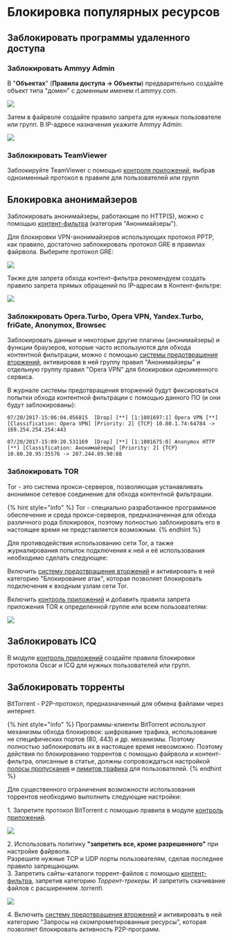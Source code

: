 # Блокировка популярных ресурсов

## Заблокировать программы удаленного доступа

### Заблокировать Ammyy Admin

В "**Объектах**" (**Правила доступа -> Объекты**) предварительно создайте объект типа "домен" с доменным именем rl.ammyy.com.

![](../.gitbook/assets/11239471.jpg)

Затем в файрволе создайте правило запрета для нужных пользователе или групп. В IP-адресе назначения укажите Ammyy Admin:

![](../.gitbook/assets/11239472.jpg)

### Заблокировать TeamViewer

Заблокируйте TeamViewer с помощью [контроля приложений](../access-rules/application-control/), выбрав одноименный протокол в правиле для пользователей или групп

## Блокировка анонимайзеров

Заблокировать анонимайзеры, работающие по HTTP(S), можно с помощью [контент-фильтра](../access-rules/content-filter/) (категория "Анонимайзеры").

Для блокировки VPN-анонимайзеров использующих протокол PPTP, как правило, достаточно заблокировать протокол GRE в правилах файрвола. Выберите протокол GRE:

![](../.gitbook/assets/11239474.jpg)

Также для запрета обхода контент-фильтра рекомендуем создать правило запрета прямых обращений по IP-адресам в Контент-фильтре:

![](<../.gitbook/assets/7110677 (1).jpg>)

### Заблокировать Opera.Turbo, Opera VPN, Yandex.Turbo, friGate, Anonymox, Browsec

Заблокировать данные и некоторые другие плагины (анонимайзеры) и функции браузеров, которые часто используются для обхода контентной фильтрации, можно с помощью [системы предотвращения вторжений](../access-rules/ips.md), активировав в ней группу правил "Анонимайзеры" и отдельную группу правил "Opera VPN" для блокировки одноименного сервиса.

В журнале системы предотвращения вторжений будут фиксироваться попытки обхода контентной фильтрации с помощью данного ПО (и они будут заблокированы):

```
07/20/2017-15:06:04.056815  [Drop] [**] [1:1001697:1] Opera VPN [**] [Classification: Opera VPN] [Priority: 2] {TCP} 10.80.1.74:64784 -> 169.254.254.254:443

07/20/2017-15:09:20.531169  [Drop] [**] [1:1001675:0] Anonymox HTTP [**] [Classification: Анонимайзеры] [Priority: 2] {TCP} 10.80.20.95:35576 -> 207.244.89.90:88
```

### Заблокировать TOR

Tor - это система прокси-серверов, позволяющая устанавливать анонимное сетевое соединение для обхода контентной фильтрации.

{% hint style="info" %}
Tor - специально разработанное программное обеспечение и среда прокси-серверов, предназначенная для обхода различного рода блокировок, поэтому полностью заблокировать его в настоящее время не представляется возможным.
{% endhint %}

Для противодействия использованию сети Tor, а также журналирования попыток подключения к ней и её использования необходимо сделать следующее:

Включить [систему предотвращения вторжений](../access-rules/ips.md) и активировать в ней категорию "Блокирование атак", которая позволяет блокировать подключения к входным узлам сети Tor.

Включить [контроль приложений](../access-rules/application-control/) и добавить правила запрета приложения TOR к определенной группе или всем пользователям:

![](../.gitbook/assets/4982977.jpg)

## Заблокировать ICQ

В модуле [контроль приложений](../access-rules/application-control/) создайте правила блокировки протокола Oscar и ICQ для нужных пользователей или групп.

## Заблокировать торренты

BitTorrent - P2P-протокол, предназначенный для обмена файлами через интернет.

{% hint style="info" %}
Программы-клиенты BitTorrent используют механизмы обхода блокировок: шифрование трафика, использование не специфических портов (80, 443) и др. механизмы. Поэтому полностью заблокировать их в настоящее время невозможно. Поэтому действия по блокированию торрентов с помощью файрвола и контент-фильтра, описанные в статье, должны сопровождаться настройкой [полосы пропускания](../access-rules/shaper.md) и [лимитов трафика](../services/internet-profiles.md) для пользователей.
{% endhint %}

Для существенного ограничения возможности использования торрентов необходимо выполнить следующие настройки:

1\. Запретите протокол BitTorrent с помощью правила в модуле [контроль](../access-rules/application-control/) [приложений](../access-rules/application-control/).

![](../.gitbook/assets/7110734.jpg)

2\. Использовать политику **"запретить все, кроме разрешенного"** при настройке файрвола.\
Разрешите нужные TCP и UDP порты пользователям, сделав последнее правило запрещающим.\
3\. Запретить сайты-каталоги торрент-файлов с помощью [контент-фильтра](../access-rules/content-filter/), запретив категорию _Торрент-трекеры_. И запретить скачивание файлов с расширением .torrent\


![](../.gitbook/assets/4982978.jpg)

4\. Включить [систему предотвращения вторжений](../access-rules/ips.md) и активировать в ней категорию "Запросы на скомпрометированные ресурсы", которая позволяет блокировать активность P2P-программ.
